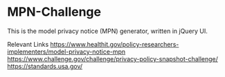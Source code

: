# MPN-Challenge
This is the model privacy notice (MPN) generator, written in jQuery UI.  


Relevant Links
https://www.healthit.gov/policy-researchers-implementers/model-privacy-notice-mpn
https://www.challenge.gov/challenge/privacy-policy-snapshot-challenge/
https://standards.usa.gov/
